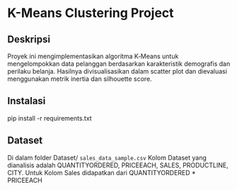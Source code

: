 # K-Means Clustering Project

## Deskripsi
Proyek ini mengimplementasikan algoritma K‑Means untuk mengelompokkan data pelanggan berdasarkan karakteristik demografis dan perilaku belanja.
Hasilnya divisualisasikan dalam scatter plot dan dievaluasi menggunakan metrik inertia dan silhouette score.

## Instalasi
pip install -r requirements.txt

## Dataset
Di dalam folder Dataset/ `sales_data_sample.csv`
Kolom Dataset yang dianalisis adalah QUANTITYORDERED, PRICEEACH, SALES, PRODUCTLINE, CITY. 
Untuk Kolom Sales didapatkan dari QUANTITYORDERED * PRICEEACH
